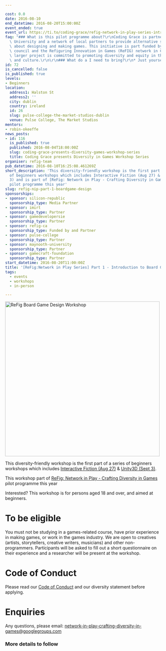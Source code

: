 ```yaml
---

cost: 0.0
date: 2016-08-10
end_datetime: 2016-08-20T15:00:00Z
event_ended: true
event_url: https://ti.to/coding-grace/refig-network-in-play-series-introduction-to-board-game-design
faq: "### What is this pilot programme about?\r\nCoding Grace is partnering with Maynooth\
  \ University and a network of local partners to provide alternative spaces for learning\
  \ about designing and making games. This initiative is part funded by SSHRC research\
  \ council and the Refiguring Innovation in Games (ReFIG) network in Canada. The\
  \ larger project is committed to promoting diversity and equity in the games industry\
  \ and culture.\r\n\r\n### What do a I need to bring?\r\n* Just yourself. :-)"
id: 72
is_cancelled: false
is_published: true
levels:
- Beginners
location:
  address1: Halston St
  address2: ''
  city: dublin
  country: ireland
  id: 26
  slug: pulse-college-the-market-studios-dublin
  venue: Pulse College, The Market Studios
mentors:
- robin-okeeffe
news_posts:
- id: 116
  is_published: true
  published: 2016-08-04T18:00:00Z
  slug: coding-grace-presents-diversity-games-workshop-series
  title: Coding Grace presents Diversity in Games Workshop Series
organiser: refig-team
pub_datetime: 2016-08-10T16:25:08.461269Z
short_description: 'This diversity-friendly workshop is the first part of a series
  of beginners workshops which includes Interactive Fiction (Aug 27) & Unity3D (Sept
  3) and is part of [ReFig: Network in Play - Crafting Diversity in Games](http://gamedevelopers.ie/diversity/)
  pilot programme this year'
slug: refig-nip-part-1-boardgame-design
sponsorships:
- sponsor: silicon-republic
  sponsorship_type: Media Partner
- sponsor: imirt
  sponsorship_type: Partner
- sponsor: gamedevelopersie
  sponsorship_type: Partner
- sponsor: refig-ca
  sponsorship_type: Funded by and Partner
- sponsor: pulse-college
  sponsorship_type: Partner
- sponsor: maynooth-university
  sponsorship_type: Partner
- sponsor: gamecraft-foundation
  sponsorship_type: Partner
start_datetime: 2016-08-20T11:00:00Z
title: '[ReFig:Network in Play Series] Part 1 - Introduction to Board Game Design'
tags:
  - events
  - workshops
  - in-person

---
```


<p><img width="500" src="https://d2z6c3c3r6k4bx.cloudfront.net/uploads/event/banner/1012326/62fa702fc7940a93919360da7dc9aa56.jpg" alt="ReFig Board Game Design Workshop"/></p>

This diversity-friendly workshop is the first part of a series of beginners workshops which includes [Interactive Fiction (Aug 27)](http://www.codinggrace.com/events/refig-nip-part-2-interactive-fiction-twine/73/) & [Unity3D (Sept 3)](http://www.codinggrace.com/events/refig-nip-part-3-unity-fungus/74/). 

This workshop part of [ReFig: Network in Play - Crafting Diversity in Games](http://gamedevelopers.ie/diversity/) pilot programme this year

Interested? This workshop is for persons aged 18 and over, and aimed at beginners. 

# To be eligible 
You must not be studying in a games-related course, have prior experience in making games, or work in the games industry. We are open to creatives (artists, storytellers, creative writers, musicians) and other non-programmers.  Participants will be asked to fill out a short questionnaire on their experience and a researcher will be present at the workshop. 

# Code of Conduct
Please read our [Code of Conduct](http://gamedevelopers.ie/diversity/refig-nip-code-of-conduct/) and our diversity statement before applying.

# Enquiries

Any questions, please email: <a href="mailto:network-in-play-crafting-diversity-in-games@googlegroups.com">network-in-play-crafting-diversity-in-games@googlegroups.com</a>

### More details to follow